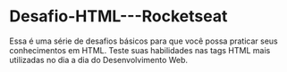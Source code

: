 # Desafio-HTML---Rocketseat
Essa é uma série de desafios básicos para que você possa praticar seus conhecimentos em HTML. Teste suas habilidades nas tags HTML mais utilizadas no dia a dia do Desenvolvimento Web.
